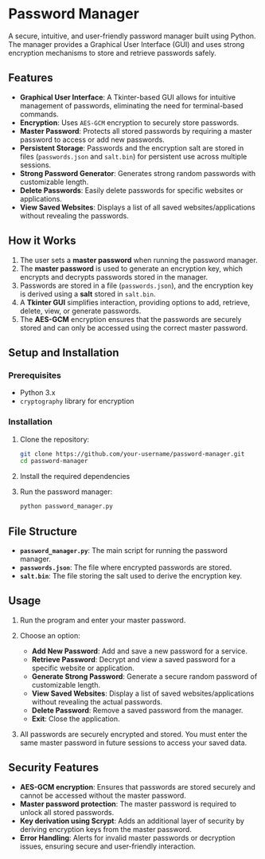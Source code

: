 # Password Manager

A secure, intuitive, and user-friendly password manager built using Python. The manager provides a Graphical User Interface (GUI) and uses strong encryption mechanisms to store and retrieve passwords safely.

## Features
- **Graphical User Interface**: A Tkinter-based GUI allows for intuitive management of passwords, eliminating the need for terminal-based commands.
- **Encryption**: Uses `AES-GCM` encryption to securely store passwords.
- **Master Password**: Protects all stored passwords by requiring a master password to access or add new passwords.
- **Persistent Storage**: Passwords and the encryption salt are stored in files (`passwords.json` and `salt.bin`) for persistent use across multiple sessions.
- **Strong Password Generator**: Generates strong random passwords with customizable length.
- **Delete Passwords**: Easily delete passwords for specific websites or applications.
- **View Saved Websites**: Displays a list of all saved websites/applications without revealing the passwords.
  
## How it Works
1. The user sets a **master password** when running the password manager.
2. The **master password** is used to generate an encryption key, which encrypts and decrypts passwords stored in the manager.
3. Passwords are stored in a file (`passwords.json`), and the encryption key is derived using a **salt** stored in `salt.bin`.
4. A **Tkinter GUI** simplifies interaction, providing options to add, retrieve, delete, view, or generate passwords.
5. The **AES-GCM** encryption ensures that the passwords are securely stored and can only be accessed using the correct master password.

## Setup and Installation

### Prerequisites
- Python 3.x
- `cryptography` library for encryption

### Installation

1. Clone the repository:
    ```bash
    git clone https://github.com/your-username/password-manager.git
    cd password-manager
    ```

2. Install the required dependencies

3. Run the password manager:
    ```bash
    python password_manager.py
    ```

## File Structure
- **`password_manager.py`**: The main script for running the password manager.
- **`passwords.json`**: The file where encrypted passwords are stored.
- **`salt.bin`**: The file storing the salt used to derive the encryption key.

## Usage

1. Run the program and enter your master password.
2. Choose an option:
   - **Add New Password**: Add and save a new password for a service.
   - **Retrieve Password**: Decrypt and view a saved password for a specific website or application.
   - **Generate Strong Password**: Generate a secure random password of customizable length.
   - **View Saved Websites**: Display a list of saved websites/applications without revealing the actual passwords.
   - **Delete Password**: Remove a saved password from the manager.
   - **Exit**: Close the application.

3. All passwords are securely encrypted and stored. You must enter the same master password in future sessions to access your saved data.

## Security Features
- **AES-GCM encryption**: Ensures that passwords are stored securely and cannot be accessed without the master password.
- **Master password protection**: The master password is required to unlock all stored passwords.
- **Key derivation using Scrypt**: Adds an additional layer of security by deriving encryption keys from the master password.
- **Error Handling**: Alerts for invalid master passwords or decryption issues, ensuring secure and user-friendly interaction.
